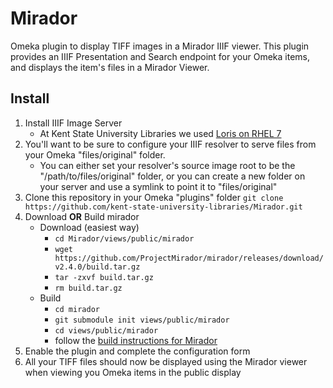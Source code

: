 # Mirador

Omeka plugin to display TIFF images in a Mirador IIIF viewer. This plugin provides an IIIF Presentation and Search endpoint for your Omeka items, and displays the item's files in a Mirador Viewer.

## Install

1. Install IIIF Image Server
    * At Kent State University Libraries we used [Loris on RHEL 7](https://github.com/loris-imageserver/loris/blob/development/doc/redhat-7-install.md)
2. You'll want to be sure to configure your IIIF resolver to serve files from your Omeka "files/original" folder.
    * You can either set your resolver's source image root to be the "/path/to/files/original" folder, or you can create a new folder on your server and use a symlink to point it to "files/original"
3. Clone this repository in your Omeka "plugins" folder `git clone https://github.com/kent-state-university-libraries/Mirador.git`
4. Download **OR** Build mirador
    * Download (easiest way)
      * `cd Mirador/views/public/mirador`
      * `wget https://github.com/ProjectMirador/mirador/releases/download/v2.4.0/build.tar.gz`
      * `tar -zxvf build.tar.gz`
      * `rm build.tar.gz`
    * Build
      * `cd mirador`
      * `git submodule init views/public/mirador`
      * `cd views/public/mirador`
      * follow the [build instructions for Mirador](https://github.com/ProjectMirador/mirador)
5. Enable the plugin and complete the configuration form
6. All your TIFF files should now be displayed using the Mirador viewer when viewing you Omeka items in the public display
